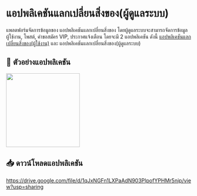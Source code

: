 # แอปพลิเคชันแลกเปลี่ยนสิ่งของ(ผู้ดูแลระบบ)

แพลตฟอร์มจัดการข้อมูลของ แอปพลิเคชันแลกเปลี่ยนสิ่งของ โดยผู้ดูแลระบบจะสามารถจัดการข้อมูล ผู้ใช้งาน, โพสต์, คำขอสมัคร VIP, ประกาศแจ้งเตือน โดยจะมี 2 แอปพลิเคชัน ดังนี้ [แอปพลิเคชันแลกเปลี่ยนสิ่งของ(ผู้ใช้งาน)](https://github.com/peerapattop/swapitem) และ แอปพลิเคชันแลกเปลี่ยนสิ่งของ(ผู้ดูแลระบบ)

## 🎥 ตัวอย่างแอปพลิเคชัน

<img src="https://github.com/peerapattop/swapItem/raw/main/assets/images/swapitem-admin.gif" width="200" />

## 📥 ดาวน์โหลดแอปพลิเคชัน
https://drive.google.com/file/d/1qJxNGFn1LXPaAdN903PIpofYPHMr5nip/view?usp=sharing
